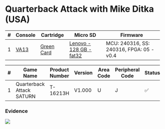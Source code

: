# Quarterback Attack with Mike Ditka (USA)

| #   | Console                                             | Cartridge                                                                           | Micro SD                                                                            | Firmware                                 |
| --- | --------------------------------------------------- | ----------------------------------------------------------------------------------- | ----------------------------------------------------------------------------------- | ---------------------------------------- |
| 1   | [VA13](../../../../../Info/Consoles/VA13/README.md) | [Green Card](../../../../../Info/Cartridges/RetroGameParadiseStore/1.32F/README.md) | [Lenovo - 128 GB - fat32](../../../../../Info/SdCards/Lenovo/128GB/fat32/README.md) | MCU: 240316, SS: 240316, FPGA: 05 - v0.4 |

| #   | Game Name                 | Product Number | Version | Area Code | Peripheral Code | Status             | Time Played |
| --- | ------------------------- | -------------- | ------- | --------- | --------------- | ------------------ | ----------- |
| 1   | Quarterback Attack SATURN | T-16213H       | V1.000  | U         | J               | :white_check_mark: | 10 minutes  |

### Evidence

[![](https://img.youtube.com/vi/9rh7z2aPXKA/0.jpg)](https://www.youtube.com/watch?v=9rh7z2aPXKA)
